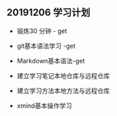 ## 20191206 学习计划

* 锻炼30 分钟  - get

* git基本语法学习 -get
* Markdown基本语法-get
* 建立学习笔记本地仓库与远程仓库
* 建立学习方法本地方法与远程仓库
* xmind基本操作学习